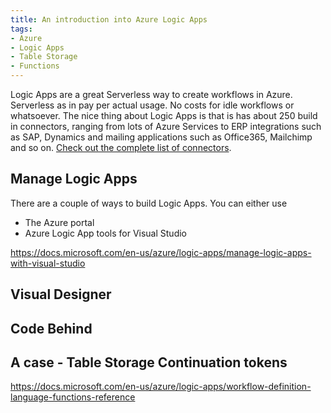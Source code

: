 ```yaml
---
title: An introduction into Azure Logic Apps
tags: 
- Azure
- Logic Apps
- Table Storage
- Functions
---
```

Logic Apps are a great Serverless way to create workflows in Azure. Serverless as in pay per actual usage. No costs for idle workflows or whatsoever.
The nice thing about Logic Apps is that is has about 250 build in connectors, ranging from lots of Azure Services to ERP integrations such as SAP, Dynamics and mailing applications such as Office365, Mailchimp and so on. [Check out the complete list of connectors](https://docs.microsoft.com/en-us/connectors/).

## Manage Logic Apps
There are a couple of ways to build Logic Apps. You can either use
* The Azure portal
* Azure Logic App tools for Visual Studio

https://docs.microsoft.com/en-us/azure/logic-apps/manage-logic-apps-with-visual-studio

## Visual Designer

## Code Behind

## A case - Table Storage Continuation tokens



https://docs.microsoft.com/en-us/azure/logic-apps/workflow-definition-language-functions-reference